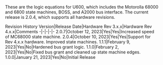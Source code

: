 These are the logic equations for U600, which includes the Motorolla 68000 and 6800 state machines, BOSS, and A2000 bus interface. The current release is 2.0.4, which supports all hardware revisions.

Revision History
Version|Release Date|Hardware Rev 3.x.x|Hardware Rev 4.x.x|Comments
-|-|-|-|-
2.0.7|October 12, 2023|Yes|Yes|Increased speed of MC68000 state machine.
2.0.4|October 10, 2023|Yes|Yes|Support for Rev 4.x.x hardware. Improved state machines.
1.1.1|February 9, 2023|Yes|No|Hardened bus grant logic.
1.1.0|February 2, 2023|Yes|No|Fixed bus grant and cleaned up state machine edges.
1.0.0|January 21, 2023|Yes|No|Initial Release

